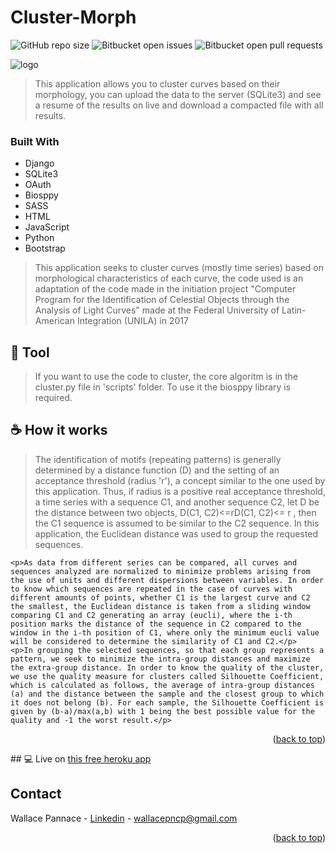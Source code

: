 # Cluster-Morph

<a name="readme-top"></a>
![GitHub repo size](https://img.shields.io/github/repo-size/iuricode/README-template?style=for-the-badge)
![Bitbucket open issues](https://img.shields.io/bitbucket/issues/iuricode/README-template?style=for-the-badge)
![Bitbucket open pull requests](https://img.shields.io/bitbucket/pr-raw/iuricode/README-template?style=for-the-badge)

<img src="static/UAClogo.png" alt="logo">

> This application allows you to cluster curves based on their morphology, you can upload the data to the server (SQLite3) and see a resume of the results on live and download a compacted file with all results.

### Built With

* Django
* SQLite3
* OAuth
* Biosppy
* SASS
* HTML
* JavaScript
* Python
* Bootstrap

> This application seeks to cluster curves (mostly time series) based on morphological characteristics of each curve, the code used is an adaptation of the code made in the initiation project "Computer Program for the Identification of Celestial Objects through the Analysis of Light Curves" made at the Federal University of Latin-American Integration (UNILA) in 2017

## 🚀 Tool
>If you want to use the code to cluster, the core algoritm is in the cluster.py file in 'scripts' folder. To use it the biosppy library is required.

## ☕ How it works
><p>The identification of motifs (repeating patterns) is generally determined by a distance function (D) and the setting of an acceptance threshold (radius 'r'), a concept similar to the one used by this application. Thus, if radius is a positive real acceptance threshold, a time series with a sequence C1, and another sequence C2, let D be the distance between two objects, D(C1, C2)<=rD(C1, C2)<= r , then the C1 sequence is assumed to be similar to the C2 sequence. In this application, the Euclidean distance was used to group the requested sequences.</p>
    <p>As data from different series can be compared, all curves and sequences analyzed are normalized to minimize problems arising from the use of units and different dispersions between variables. In order to know which sequences are repeated in the case of curves with different amounts of points, whether C1 is the largest curve and C2 the smallest, the Euclidean distance is taken from a sliding window comparing C1 and C2 generating an array (eucli), where the i-th position marks the distance of the sequence in C2 compared to the window in the i-th position of C1, where only the minimum eucli value will be considered to determine the similarity of C1 and C2.</p>
    <p>In grouping the selected sequences, so that each group represents a pattern, we seek to minimize the intra-group distances and maximize the extra-group distance. In order to know the quality of the cluster, we use the quality measure for clusters called Silhouette Coefficient, which is calculated as follows, the average of intra-group distances (a) and the distance between the sample and the closest group to which it does not belong (b). For each sample, the Silhouette Coefficient is given by (b-a)/max(a,b) with 1 being the best possible value for the quality and -1 the worst result.</p>

<p align="right">(<a href="#readme-top">back to top</a>)</p>
## 💻 Live on <a href='https://clustermorph.herokuapp.com/'>this free heroku app</a>


## Contact

Wallace Pannace - [Linkedin](https://www.linkedin.com/in/wallace-pannace-48ba72249/) - wallacepncp@gmail.com

<p align="right">(<a href="#readme-top">back to top</a>)</p>
